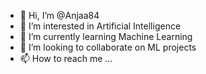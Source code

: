- 👋 Hi, I’m @Anjaa84
- 👀 I’m interested in Artificial Intelligence
- 🌱 I’m currently learning Machine Learning
- 💞️ I’m looking to collaborate on ML projects
- 📫 How to reach me ...

<!---
Anjaa84/Anjaa84 is a ✨ special ✨ repository because its `README.md` (this file) appears on your GitHub profile.
You can click the Preview link to take a look at your changes.
--->
